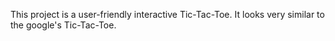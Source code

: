 This project is a user-friendly interactive Tic-Tac-Toe. It looks very similar to the google's Tic-Tac-Toe. 
